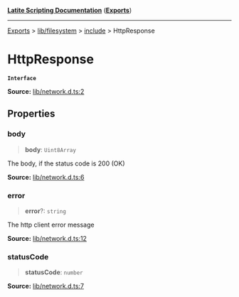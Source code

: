 [**Latite Scripting Documentation**](../../../../README.md) ([**Exports**](../../../../exports.md))

---

[Exports](../../../../exports.md) > [lib/filesystem](../../../index.md) > [include](../index.md) > HttpResponse

# HttpResponse

**`Interface`**

**Source:** [lib/network.d.ts:2](https://github.com/LatiteScripting/latitescripting.github.io/blob/be6d927/definitions/lib/network.d.ts#L2)

## Properties

### body

> **body**: `Uint8Array`

The body, if the status code is 200 (OK)

**Source:** [lib/network.d.ts:6](https://github.com/LatiteScripting/latitescripting.github.io/blob/be6d927/definitions/lib/network.d.ts#L6)

### error

> **error**?: `string`

The http client error message

**Source:** [lib/network.d.ts:12](https://github.com/LatiteScripting/latitescripting.github.io/blob/be6d927/definitions/lib/network.d.ts#L12)

### statusCode

> **statusCode**: `number`

**Source:** [lib/network.d.ts:7](https://github.com/LatiteScripting/latitescripting.github.io/blob/be6d927/definitions/lib/network.d.ts#L7)
